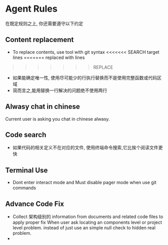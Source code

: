 # Agent Rules
在既定规则之上, 你还需要遵守以下约定
## Content replacement
- To replace contents, use tool with git syntax
<<<<<<< SEARCH
target lines
=======
replaced with lines
>>>>>>> REPLACE
- 如果能确定唯一性, 使用尽可能少的行执行替换而不是使用完整函数或代码区域
- 简而言之,能用替换一行解决的问题绝不使用两行

## Alwasy chat in chinese
Current user is asking you chat in chinese alwasy.

## Code search
- 如果代码的相关定义不在对应的文件, 使用终端命令搜索,它比挨个阅读文件更快

## Terminal Use
- Dont enter interact mode and Must disable pager mode when use git commands

## Advance Code Fix
- Collect 架构级别的 information from documents and related code files to apply proper fix When user ask locating an components level or project level problem. instead of just use an simple null check to hidden real problem.
- 